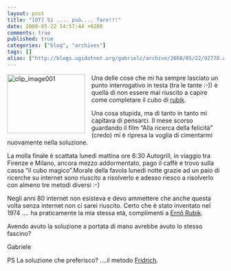 ```yaml
---
layout: post
title: "[OT] Si .... può.... fare!!!"
date: 2008-05-22 14:57:44 +0200
comments: true
published: true
categories: ["blog", "archives"]
tags: []
alias: ["http://blogs.ugidotnet.org/gabrielc/archive/2008/05/22/92770.aspx"]
---
```


<!-- more -->

<p><a href="http://blogs.ugidotnet.org/images/blogs_ugidotnet_org/gabrielc/WindowsLiveWriter/OTSi....pu.fare_EC5E/clip_image001_2.jpg"><img style="border-top-width: 0px; border-left-width: 0px; border-bottom-width: 0px; margin: 0px 15px 0px 0px; border-right-width: 0px" title="clip_image001" border="0" alt="clip_image001" align="left" src="http://blogs.ugidotnet.org/images/blogs_ugidotnet_org/gabrielc/WindowsLiveWriter/OTSi....pu.fare_EC5E/clip_image001_thumb.jpg" width="181" height="137" /></a></p>  <p>Una delle cose che mi ha sempre lasciato un punto interrogativo in testa (tra le tante :-)) è quella di non essere mai riuscito a capire come completare il cubo di <a href="http://www.rubiks.com/" target="_blank">rubik</a>.</p>  <p>Una cosa stupida, ma di tanto in tanto mi capitava di pensarci. Il mese scorso guardando il film “Alla ricerca della felicità” (credo) mi è ripresa la voglia di cimentarmi nuovamente nella soluzione.</p>  <p>La molla finale è scattata lunedì mattina ore 6:30 Autogrill, in viaggio tra Firenze e Milano, ancora mezzo addormentato, pago il caffè e trovo sulla cassa “il cubo magico”.Morale della favola lunedì notte grazie ad un paio di ricerche su internet sono riuscito a risolverlo e adesso riesco a risolverlo con almeno tre metodi diversi :-)</p>  <p>Negli anni 80 internet non esisteva e devo ammettere che anche questa volta senza internet non ci sarei riuscito. Certo che è stato inventato nel 1974 .... ha praticamente la mia stessa età, complimenti a <a href="http://en.wikipedia.org/wiki/Ern%C5%91_Rubik">Ernő Rubik</a>. </p>  <p>Avendo avuto la soluzione a portata di mano avrebbe avuto lo stesso fascino?</p>  <p>Gabriele</p>  <p>PS La soluzione che preferisco? ....il metodo <a href="http://en.wikipedia.org/wiki/Jessica_Fridrich" target="_blank">Fridrich</a>.</p>

